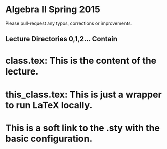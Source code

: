 Algebra II Spring 2015
============================

Please pull-request any typos, corrections or improvements.

Lecture Directories 0,1,2... Contain
------------------
# class.tex: This is the content of the lecture.
# this_class.tex: This is just a wrapper to run LaTeX locally.
# This is a soft link to the .sty with the basic configuration.
